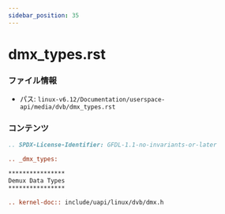 ```yaml
---
sidebar_position: 35
---
```

# dmx_types.rst

### ファイル情報

- パス: `linux-v6.12/Documentation/userspace-api/media/dvb/dmx_types.rst`

### コンテンツ

```rst
.. SPDX-License-Identifier: GFDL-1.1-no-invariants-or-later

.. _dmx_types:

****************
Demux Data Types
****************

.. kernel-doc:: include/uapi/linux/dvb/dmx.h

```
